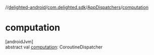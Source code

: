 //[delighted-android](../../../index.md)/[com.delighted.sdk](../index.md)/[AppDispatchers](index.md)/[computation](computation.md)

# computation

[androidJvm]\
abstract val [computation](computation.md): CoroutineDispatcher
